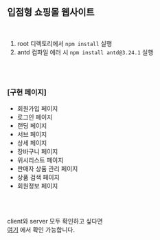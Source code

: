 ## 입점형 쇼핑몰 웹사이트

<br>

1. root 디렉토리에서 `npm install` 실행
2. antd 컴파일 에러 시 `npm install antd@3.24.1` 실행

<br>
<br>

### **[구현 페이지]**

- 회원가입 페이지
- 로그인 페이지
- 랜딩 페이지
- 서브 페이지
- 상세 페이지
- 장바구니 페이지
- 위시리스트 페이지
- 판매자 상품 관리 페이지
- 상품 검색 페이지
- 회원정보 페이지

<br>
<br>

client와 server 모두 확인하고 싶다면<br>
[여기](https://github.com/eunbin-lee/E-commerce_site) 에서 확인 가능합니다.
